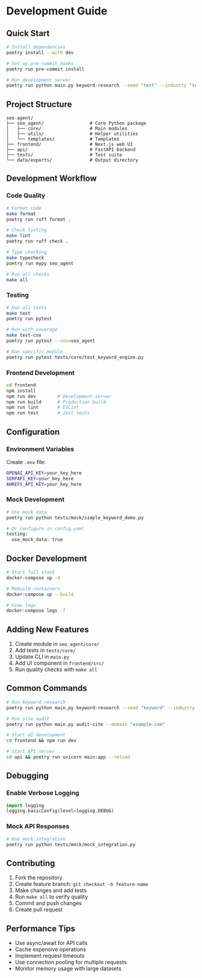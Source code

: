 # Development Guide

## Quick Start

```bash
# Install dependencies
poetry install --with dev

# Set up pre-commit hooks
poetry run pre-commit install

# Run development server
poetry run python main.py keyword-research --seed "test" --industry "tech"
```

## Project Structure

```
seo-agent/
├── seo_agent/                 # Core Python package
│   ├── core/                  # Main modules
│   ├── utils/                 # Helper utilities
│   └── templates/             # Templates
├── frontend/                  # Next.js web UI
├── api/                       # FastAPI backend
├── tests/                     # Test suite
└── data/exports/              # Output directory
```

## Development Workflow

### Code Quality

```bash
# Format code
make format
poetry run ruff format .

# Check linting
make lint
poetry run ruff check .

# Type checking
make typecheck
poetry run mypy seo_agent

# Run all checks
make all
```

### Testing

```bash
# Run all tests
make test
poetry run pytest

# Run with coverage
make test-cov
poetry run pytest --cov=seo_agent

# Run specific module
poetry run pytest tests/core/test_keyword_engine.py
```

### Frontend Development

```bash
cd frontend
npm install
npm run dev        # Development server
npm run build      # Production build
npm run lint       # ESLint
npm run test       # Jest tests
```

## Configuration

### Environment Variables

Create `.env` file:
```bash
OPENAI_API_KEY=your_key_here
SERPAPI_KEY=your_key_here
AHREFS_API_KEY=your_key_here
```

### Mock Development

```bash
# Use mock data
poetry run python tests/mock/simple_keyword_demo.py

# Or configure in config.yaml
testing:
  use_mock_data: true
```

## Docker Development

```bash
# Start full stack
docker-compose up -d

# Rebuild containers
docker-compose up --build

# View logs
docker-compose logs -f
```

## Adding New Features

1. Create module in `seo_agent/core/`
2. Add tests in `tests/core/`
3. Update CLI in `main.py`
4. Add UI component in `frontend/src/`
5. Run quality checks with `make all`

## Common Commands

```bash
# Run keyword research
poetry run python main.py keyword-research --seed "keyword" --industry "tech"

# Run site audit
poetry run python main.py audit-site --domain "example.com"

# Start UI development
cd frontend && npm run dev

# Start API server
cd api && poetry run uvicorn main:app --reload
```

## Debugging

### Enable Verbose Logging
```python
import logging
logging.basicConfig(level=logging.DEBUG)
```

### Mock API Responses
```bash
# Use mock integration
poetry run python tests/mock/mock_integration.py
```

## Contributing

1. Fork the repository
2. Create feature branch: `git checkout -b feature-name`
3. Make changes and add tests
4. Run `make all` to verify quality
5. Commit and push changes
6. Create pull request

## Performance Tips

- Use async/await for API calls
- Cache expensive operations
- Implement request timeouts
- Use connection pooling for multiple requests
- Monitor memory usage with large datasets
